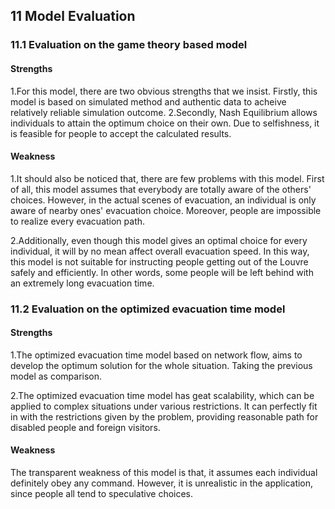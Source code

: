 ## 11 Model Evaluation

### 11.1 Evaluation on the game theory based model

#### Strengths

1.For this model, there are two obvious strengths that we insist. Firstly, this model is based on simulated method and authentic data to acheive relatively reliable simulation outcome. 2.Secondly, Nash Equilibrium allows individuals to attain the optimum choice on their own. Due to selfishness, it is feasible for people to accept the calculated results.

#### Weakness

1.It should also be noticed that, there are few problems with this model. First of all, this model assumes that everybody are totally aware of the others' choices. However, in the actual scenes of evacuation, an individual is only aware of nearby ones' evacuation choice. Moreover, people are impossible to realize every evacuation path. 

2.Additionally, even though this model gives an optimal choice for every individual, it will by no mean affect overall evacuation speed. In this way, this model is not suitable for instructing people getting out of the Louvre safely and efficiently. In other words, some people will be left behind with an extremely long evacuation time.

### 11.2 Evaluation on the optimized evacuation time model

#### Strengths

1.The optimized evacuation time model based on network flow, aims to develop the optimum solution for the whole situation. Taking the previous model as comparison.

2.The optimized evacuation time model has geat scalability, which can be applied to complex situations under various restrictions. It can perfectly fit in with the restrictions given by the problem, providing reasonable path for disabled people and foreign visitors.

#### Weakness

The transparent weakness of this model is that, it assumes each individual definitely obey any command. However, it is unrealistic in the application, since people all tend to speculative choices.

